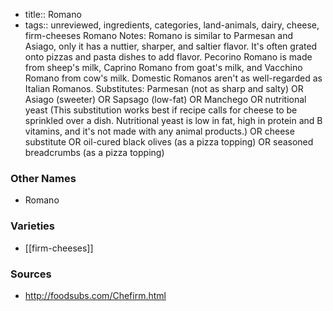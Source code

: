- title:: Romano
- tags:: unreviewed, ingredients, categories, land-animals, dairy, cheese, firm-cheeses
Romano Notes: Romano is similar to Parmesan and Asiago, only it has a nuttier, sharper, and saltier flavor. It's often grated onto pizzas and pasta dishes to add flavor. Pecorino Romano is made from sheep's milk, Caprino Romano from goat's milk, and Vacchino Romano from cow's milk. Domestic Romanos aren't as well-regarded as Italian Romanos. Substitutes: Parmesan (not as sharp and salty) OR Asiago (sweeter) OR Sapsago (low-fat) OR Manchego OR nutritional yeast (This substitution works best if recipe calls for cheese to be sprinkled over a dish. Nutritional yeast is low in fat, high in protein and B vitamins, and it's not made with any animal products.) OR cheese substitute OR oil-cured black olives (as a pizza topping) OR seasoned breadcrumbs (as a pizza topping)

### Other Names

* Romano

### Varieties

* [[firm-cheeses]]

### Sources
* http://foodsubs.com/Chefirm.html
